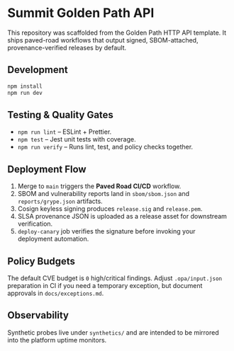 # Summit Golden Path API

This repository was scaffolded from the Golden Path HTTP API template. It ships paved-road workflows that output signed, SBOM-attached, provenance-verified releases by default.

## Development

```bash
npm install
npm run dev
```

## Testing & Quality Gates

- `npm run lint` – ESLint + Prettier.
- `npm test` – Jest unit tests with coverage.
- `npm run verify` – Runs lint, test, and policy checks together.

## Deployment Flow

1. Merge to `main` triggers the **Paved Road CI/CD** workflow.
2. SBOM and vulnerability reports land in `sbom/sbom.json` and `reports/grype.json` artifacts.
3. Cosign keyless signing produces `release.sig` and `release.pem`.
4. SLSA provenance JSON is uploaded as a release asset for downstream verification.
5. `deploy-canary` job verifies the signature before invoking your deployment automation.

## Policy Budgets

The default CVE budget is `0` high/critical findings. Adjust `.opa/input.json` preparation in CI if you need a temporary exception, but document approvals in `docs/exceptions.md`.

## Observability

Synthetic probes live under `synthetics/` and are intended to be mirrored into the platform uptime monitors.

